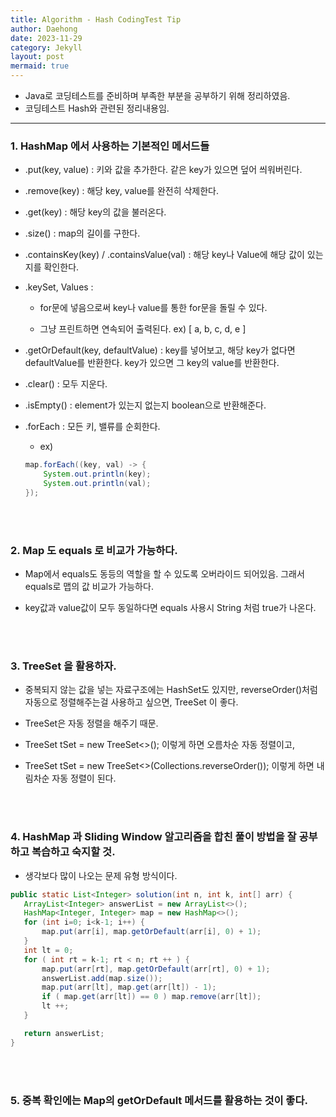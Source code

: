 ```yaml
---
title: Algorithm - Hash CodingTest Tip
author: Daehong
date: 2023-11-29
category: Jekyll
layout: post
mermaid: true
---
```


* Java로 코딩테스트를 준비하며 부족한 부분을 공부하기 위해 정리하였음.
* 코딩테스트 Hash와 관련된 정리내용임.

<hr>

### 1. HashMap 에서 사용하는 기본적인 메서드들

 - .put(key, value) : 키와 값을 추가한다. 같은 key가 있으면 덮어 씌워버린다.
 
 - .remove(key) : 해당 key, value를 완전히 삭제한다.
  
 - .get(key) : 해당 key의 값을 불러온다.
  
 - .size() : map의 길이를 구한다.
  
 - .containsKey(key) / .containsValue(val) : 해당 key나 Value에 해당 값이 있는지를 확인한다.
  
 - .keySet, Values : 
 
	- for문에 넣음으로써 key나 value를 통한 for문을 돌릴 수 있다.
	
	- 그냥 프린트하면 연속되어 출력된다. ex) [ a, b, c, d, e ]
  
 - .getOrDefault(key, defaultValue) : key를 넣어보고, 해당 key가 없다면 defaultValue를 반환한다. key가 있으면 그 key의 value를 반환한다.
  
 - .clear() : 모두 지운다.
  
 - .isEmpty() : element가 있는지 없는지 boolean으로 반환해준다.
  
 - .forEach : 모든 키, 밸류를 순회한다.
			   
	- ex)
	
	```java
	map.forEach((key, val) -> {
		System.out.println(key);
		System.out.println(val);
	});
	```
	
<br>
<br>

### 2. Map 도 equals 로 비교가 가능하다.

 - Map에서 equals도 동등의 역할을 할 수 있도록 오버라이드 되어있음. 그래서 equals로 맵의 값 비교가 가능하다.
 
 - key값과 value값이 모두 동일하다면 equals 사용시 String 처럼 true가 나온다.
 
<br>
<br>

### 3. TreeSet 을 활용하자.

 - 중복되지 않는 값을 넣는 자료구조에는 HashSet도 있지만, reverseOrder()처럼 자동으로 정렬해주는걸 사용하고 싶으면, TreeSet 이 좋다.
 
 - TreeSet은 자동 정렬을 해주기 때문.
 
 - TreeSet<Integer> tSet = new TreeSet<>(); 이렇게 하면 오름차순 자동 정렬이고,
 
 - TreeSet<Integer> tSet = new TreeSet<>(Collections.reverseOrder()); 이렇게 하면 내림차순 자동 정렬이 된다.

<br>
<br>

### 4. HashMap 과 Sliding Window 알고리즘을 합친 풀이 방법을 잘 공부하고 복습하고 숙지할 것.

 - 생각보다 많이 나오는 문제 유형 방식이다.
 
 ```java
 public static List<Integer> solution(int n, int k, int[] arr) {
	ArrayList<Integer> answerList = new ArrayList<>();
	HashMap<Integer, Integer> map = new HashMap<>();
	for (int i=0; i<k-1; i++) {
		map.put(arr[i], map.getOrDefault(arr[i], 0) + 1);
	}
	int lt = 0;
	for ( int rt = k-1; rt < n; rt ++ ) {
		map.put(arr[rt], map.getOrDefault(arr[rt], 0) + 1);
		answerList.add(map.size());
		map.put(arr[lt], map.get(arr[lt]) - 1);
		if ( map.get(arr[lt]) == 0 ) map.remove(arr[lt]);
		lt ++;
	}

	return answerList;
 }
 ```
 
<br>
<br>

### 5. 중복 확인에는 Map의 getOrDefault 메서드를 활용하는 것이 좋다.
 


<br>
<br>
<br>
<br>
<br>